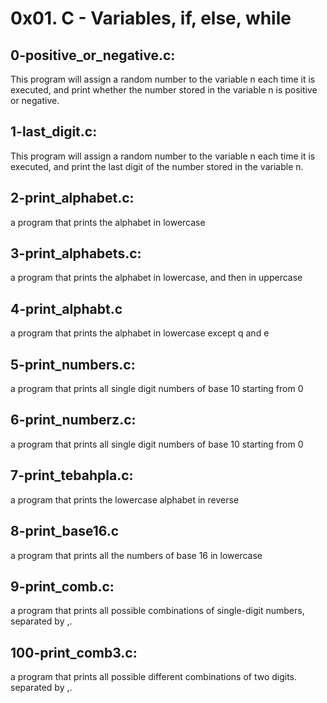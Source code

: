 # 0x01. C - Variables, if, else, while

## 0-positive_or_negative.c:
This program will assign a random number to the variable n each time it is executed, and print whether the number stored in the variable n is positive or negative.

## 1-last_digit.c:
This program will assign a random number to the variable n each time it is executed, and print the last digit of the number stored in the variable n.

## 2-print_alphabet.c:
 a program that prints the alphabet in lowercase

## 3-print_alphabets.c:
a program that prints the alphabet in lowercase, and then in uppercase

## 4-print_alphabt.c
 a program that prints the alphabet in lowercase except q and e

## 5-print_numbers.c:
a program that prints all single digit numbers of base 10 starting from 0

## 6-print_numberz.c:
a program that prints all single digit numbers of base 10 starting from 0
## 7-print_tebahpla.c:
a program that prints the lowercase alphabet in reverse

## 8-print_base16.c
a program that prints all the numbers of base 16 in lowercase

## 9-print_comb.c:
a program that prints all possible combinations of single-digit numbers, separated by ,.

## 100-print_comb3.c:
a program that prints all possible different combinations of two digits. separated by ,.

